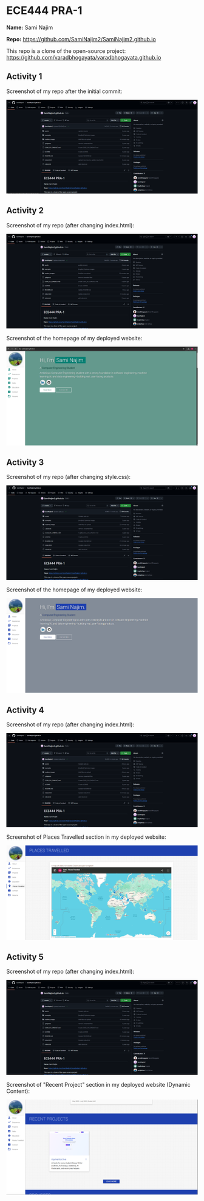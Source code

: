 # ECE444 PRA-1 

**Name:** Sami Najim

**Repo:** https://github.com/SamiNajim2/SamiNajim2.github.io

This repo is a clone of the open-source project:  
https://github.com/varadbhogayata/varadbhogayata.github.io

## Activity 1
Screenshot of my repo after the initial commit:

![Activity 1 repo screenshot](readme_images/a1_repo.png)



## Activity 2
Screenshot of my repo (after changing index.html):

![Activity 2 repo screenshot](readme_images/repo2.png)

Screenshot of the homepage of my deployed website:

![Activity 2 deployed site](readme_images/site.png)



## Activity 3
Screenshot of my repo (after changing style.css):

![Activity 3 repo screenshot](readme_images/repo3.png)

Screenshot of the homepage of my deployed website:

![Activity 3 deployed site](readme_images/site3.png)



## Activity 4
Screenshot of my repo (after changing index.html):

![Activity 4 repo screenshot](readme_images/repo4.png)

Screenshot of Places Travelled section in my deployed website:

![Activity 4 deployed site](readme_images/site4.png)



## Activity 5
Screenshot of my repo (after changing index.html):

![Activity 5 repo screenshot](readme_images/repo5.png)

Screenshot of "Recent Project" section in my deployed website (Dynamic Content):

![Activity 5 deployed site](readme_images/site5.png)
